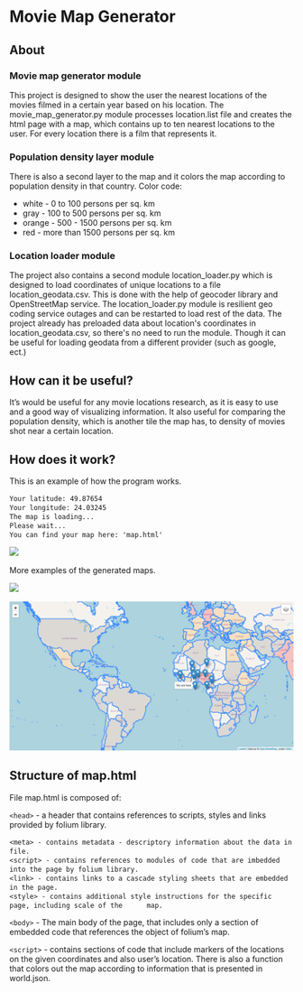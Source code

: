 # Movie Map Generator

## About
### Movie map generator module
This project is designed to show the user the nearest locations of the movies filmed in a certain year based on his location.
The movie_map_generator.py module processes location.list file and creates the html page with a map, which contains up to ten nearest locations to the user.
For every location there is a film that represents it. 
### Population density layer module
There is also a second layer to the map and it colors the map according to population density in that country. 
Color code:
   - white - 0 to 100 persons per sq. km
   - gray - 100 to 500 persons per sq. km
   - orange - 500 - 1500 persons per sq. km
   - red - more than 1500 persons per sq. km

### Location loader module
The project also contains a second module location_loader.py which is designed to load coordinates of unique locations to a file location_geodata.csv. 
This is done with the help of geocoder library and OpenStreetMap service.
The location_loader.py module is resilient geo coding service outages and can be restarted to load rest of the data.
The project already has preloaded data about location's coordinates in location_geodata.csv, so there's no need to run the module.
Though it can be useful for loading geodata from a different provider (such as google, ect.)
## How can it be useful?

It’s would be useful for any movie locations research, as it is easy to use and a good way of visualizing information.
It also useful for comparing the population density, which is another tile the map has, to density of movies shot near a certain location.

## How does it work?

This is an example of how the program works.

```Please enter a year you would like to have a map for: 2014
Your latitude: 49.87654
Your longitude: 24.03245
The map is loading...
Please wait...
You can find your map here: 'map.html' 
```

![](screenshot3.png)


More examples of the generated maps.


![](screenshot2.png)


![](screenshot1.png)

## Structure of map.html

File map.html is composed of:

`<head>` - a header that contains references to scripts, styles and links provided by folium library.
	
	<meta> - contains metadata - descriptory information about the data in file.
	<script> - contains references to modules of code that are imbedded into the page by folium library.
	<link> - contains links to a cascade styling sheets that are embedded in the page.
	<style> - contains additional style instructions for the specific page, including scale of the 		map.
`<body>` - The main body of the page, that includes only a section of embedded code that references the object of folium’s map.


`<script>` - contains sections of code that include markers of the locations on the given coordinates and also user’s location. 
There is also a function that colors out the map according to information that is presented in world.json.

